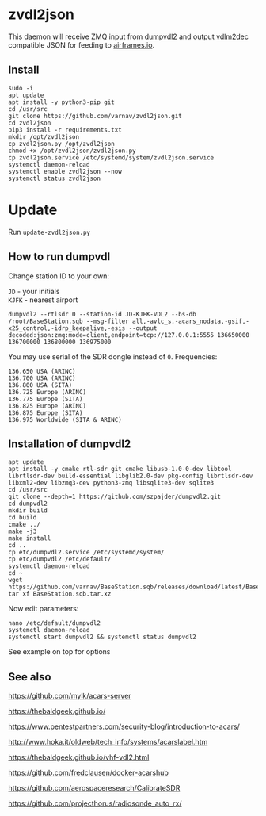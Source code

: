 # zvdl2json

This daemon will receive ZMQ input from [dumpvdl2](https://github.com/szpajder/dumpvdl2/) and output [vdlm2dec](https://github.com/TLeconte/vdlm2dec) compatible JSON for feeding to [airframes.io](https://airframes.io).

## Install

```shell
sudo -i
apt update
apt install -y python3-pip git
cd /usr/src
git clone https://github.com/varnav/zvdl2json.git
cd zvdl2json
pip3 install -r requirements.txt
mkdir /opt/zvdl2json
cp zvdl2json.py /opt/zvdl2json
chmod +x /opt/zvdl2json/zvdl2json.py
cp zvdl2json.service /etc/systemd/system/zvdl2json.service
systemctl daemon-reload
systemctl enable zvdl2json --now
systemctl status zvdl2json
```

# Update

Run `update-zvdl2json.py`

## How to run dumpvdl

Change station ID to your own:

`JD` - your initials  
`KJFK` - nearest airport

```shell
dumpvdl2 --rtlsdr 0 --station-id JD-KJFK-VDL2 --bs-db /root/BaseStation.sqb --msg-filter all,-avlc_s,-acars_nodata,-gsif,-x25_control,-idrp_keepalive,-esis --output decoded:json:zmq:mode=client,endpoint=tcp://127.0.0.1:5555 136650000 136700000 136800000 136975000
```

You may use serial of the SDR dongle instead of `0`. Frequencies:

```
136.650 USA (ARINC)
136.700 USA (ARINC)
136.800 USA (SITA)
136.725 Europe (ARINC)
136.775 Europe (SITA)
136.825 Europe (ARINC)
136.875 Europe (SITA)
136.975 Worldwide (SITA & ARINC)
```

## Installation of dumpvdl2

```shell
apt update
apt install -y cmake rtl-sdr git cmake libusb-1.0-0-dev libtool librtlsdr-dev build-essential libglib2.0-dev pkg-config librtlsdr-dev libxml2-dev libzmq3-dev python3-zmq libsqlite3-dev sqlite3 
cd /usr/src
git clone --depth=1 https://github.com/szpajder/dumpvdl2.git
cd dumpvdl2
mkdir build
cd build
cmake ../
make -j3
make install
cd ..
cp etc/dumpvdl2.service /etc/systemd/system/
cp etc/dumpvdl2 /etc/default/
systemctl daemon-reload
cd ~
wget https://github.com/varnav/BaseStation.sqb/releases/download/latest/BaseStation.sqb.tar.xz
tar xf BaseStation.sqb.tar.xz
```

Now edit parameters:

```shell
nano /etc/default/dumpvdl2
systemctl daemon-reload
systemctl start dumpvdl2 && systemctl status dumpvdl2
```

See example on top for options

## See also

https://github.com/mylk/acars-server

https://thebaldgeek.github.io/

https://www.pentestpartners.com/security-blog/introduction-to-acars/

http://www.hoka.it/oldweb/tech_info/systems/acarslabel.htm

https://thebaldgeek.github.io/vhf-vdl2.html

https://github.com/fredclausen/docker-acarshub

https://github.com/aerospaceresearch/CalibrateSDR

https://github.com/projecthorus/radiosonde_auto_rx/
